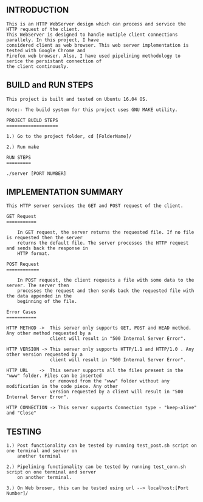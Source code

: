 INTRODUCTION
------------
	This is an HTTP WebServer design which can process and service the HTTP request of the client. 
	This WebServer is designed to handle mutiple client connections parallely. In this project, I have 
	considered client as web browser. This web server implementation is tested with Google Chrome and 
	Firefox web browser. Also, I have used pipelining methodology to serice the persistant connection of 
	the client continously.

BUILD and RUN STEPS
-------------------
	This project is built and tested on Ubuntu 16.04 OS.

	Note:- The build system for this project uses GNU MAKE utility.

	PROJECT BUILD STEPS
	===================

	1.) Go to the project folder, cd [FolderName]/

	2.) Run make

	RUN STEPS
	=========

	./server [PORT NUMBER]

IMPLEMENTATION SUMMARY
----------------------

	This HTTP server services the GET and POST request of the client.

	GET Request
	===========
	
		In GET request, the server returns the requested file. If no file is requested then the server 
		returns the default file. The server processes the HTTP request and sends back the response in 
		HTTP format.

	POST Request
	============

		In POST request, the client requests a file with some data to the server. The server then 
		processes the request and then sends back the requested file with the data appended in the 
		beginning of the file.

	Error Cases
	===========

	HTTP METHOD ->	This server only supports GET, POST and HEAD method. Any other method requested by a 
                    client will result in "500 Internal Server Error".

	HTTP VERSION -> This server only supports HTTP/1.1 and HTTP/1.0 . Any other version requested by a 
                    client will result in "500 Internal Server Error".

	HTTP URL	->	This server supports all the files present in the "www" folder. Files can be inserted
                    or removed from the "www" folder without any modification in the code piece. Any other 
                    version requested by a client will result in "500 Internal Server Error".

	HTTP CONNECTION -> This server supports Connection type - "keep-alive" and "Close"

TESTING
-------

	1.) Post functionality can be tested by running test_post.sh script on one terminal and server on 
		another terminal

	2.) Pipelining functionality can be tested by running test_conn.sh script on one terminal and server 
		on another terminal.

	3.) On Web broser, this can be tested using url --> localhost:[Port Number]/
